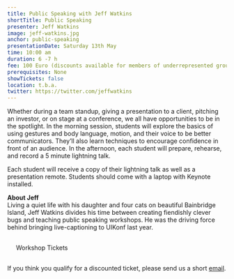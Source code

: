 ```yaml
---
title: Public Speaking with Jeff Watkins
shortTitle: Public Speaking
presenter: Jeff Watkins
image: jeff-watkins.jpg
anchor: public-speaking
presentationDate: Saturday 13th May
time: 10:00 am
duration: 6 -7 h
fee: 100 Euro (discounts available for members of underrepresented groups in tech) <br />Registration opens soon.
prerequisites: None
showTickets: false
location: t.b.a.
twitter: https://twitter.com/jeffwatkins
---
```


<p>Whether during a team standup, giving a presentation to a client, pitching an investor, or on stage at a conference, we all have opportunities to be in the spotlight. In the morning session, students will explore the basics of using gestures and body language, motion, and their voice to be better communicators. They&rsquo;ll also learn techniques to encourage confidence in front of an audience. In the afternoon, each student will prepare, rehearse, and record a 5 minute lightning talk.</p>

<p>Each student will receive a copy of their lightning talk as well as a presentation remote. Students should come with a laptop with Keynote installed.</p>

<p><strong>About Jeff</strong><br />
Living a quiet life with his daughter and four cats on beautiful Bainbridge Island, Jeff Watkins divides his time between creating fiendishly clever bugs and teaching public speaking workshops. He was the driving force behind bringing live-captioning to UIKonf last year.</p>

<p style="margin:30px 0px;"><a class="btn uk-button-large" style="padding:20px; text-decoration: none;" href="https://ti.to/uikonf/uikonf-2017/with/hwsscvswzh0" target="_blank">Workshop Tickets</a></p>

<p>If you think you qualify for a discounted ticket, please send us a short <a href="mailto:questions@uikonf.com?subject=Workshop%20Scholarship" target="_blank">email</a>.</p>